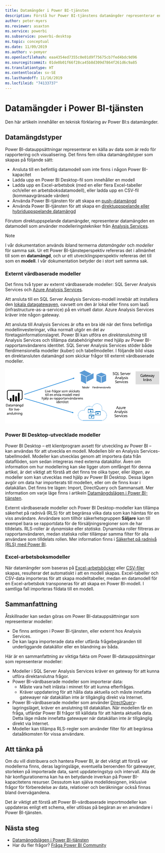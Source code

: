 ```yaml
---
title: Datamängder i Power BI-tjänsten
description: Förstå hur Power BI-tjänstens datamängder representerar en källa med data som är redo för rapportering och visualisering.
author: peter-myers
ms.reviewer: asaxton
ms.service: powerbi
ms.subservice: powerbi-desktop
ms.topic: conceptual
ms.date: 11/09/2019
ms.author: v-pemyer
ms.openlocfilehash: eaa4354ed7355c0e01d9f75675cb7fed4bdc9d96
ms.sourcegitcommit: 01de0b01f66f28ca45b8d309d7864f261d6c9a85
ms.translationtype: HT
ms.contentlocale: sv-SE
ms.lasthandoff: 11/16/2019
ms.locfileid: "74133737"
---
```

# <a name="datasets-in-the-power-bi-service"></a>Datamängder i Power BI-tjänsten

Den här artikeln innehåller en teknisk förklaring av Power BI:s datamängder.

## <a name="dataset-types"></a>Datamängdstyper

Power BI-datauppsättningar representerar en källa av data som är redo för rapportering och visualisering. Det finns fem olika datamängdstyper som skapas på följande sätt:

- Ansluta till en befintlig datamodell som inte finns i någon Power BI-kapacitet
- Ladda upp en Power BI Desktop-fil som innehåller en modell
- Ladda upp en Excel-arbetsbok (med en eller flera Excel-tabeller och/eller en arbetsboksdatamodell), eller ladda upp en CSV-fil (kommaavgränsade värden)
- Använda Power BI-tjänsten för att skapa en [push-datamängd](developer/walkthrough-push-data.md)
- Använda Power BI-tjänsten för att skapa en [direktuppspelande eller hybriduppspelande datamängd](service-real-time-streaming.md)

Förutom direktuppspelande datamängder, representerar datamängden en datamodell som använder modelleringstekniker från [Analysis Services](/analysis-services/analysis-services-overview).

> [!NOTE]
> I vår dokumentation används ibland termerna _datamängder_ och _modeller_ för samma sak. Ur ett Power BI-tjänsteperspektiv refereras det i allmänhet till som en **datamängd**, och ur ett utvecklingsperspektiv refereras det till som en **modell**. I vår dokumentation betyder de i stort sett samma sak.

### <a name="external-hosted-models"></a>Externt värdbaserade modeller

Det finns två typer av externt värdbaserade modeller: SQL Server Analysis Services och [Azure Analysis Services](/azure/analysis-services/analysis-services-overview).

Att ansluta till en SQL Server Analysis Services-modell innebär att installera den [lokala datagatewayen](service-gateway-onprem.md), oavsett om den är lokal eller finns som IaaS (infrastructure-as-a-service) på en virtuell dator. Azure Analysis Services kräver inte någon gateway.

Att ansluta till Analysis Services är ofta en bra idé när det finns befintliga modellinvesteringar, vilka normalt utgör en del av företagsinformationslagret. Power BI kan utföra en _direktanslutning_ till Analysis Services och tillämpa databehörigheter med hjälp av Power BI-rapportanvändarens identitet. SQL Server Analysis Services stöder både flerdimensionella modeller (kuber) och tabellmodeller. I följande bild visas en direktansluten datamängd som skickar frågor till externt värdbaserade modeller.

![En direktansluten datamängd skickar frågor till en externt värdbaserad modell](media/service-datasets-understand/live-connection-dataset.png)

### <a name="power-bi-desktop-developed-models"></a>Power BI Desktop-utvecklade modeller

Power BI Desktop – ett klientprogram avsett för utveckling av Power BI – kan användas för att utveckla en modell. Modellen blir en Analysis Services-tabellmodell. Modeller kan utvecklas genom att importera data från dataflöden, som sedan integreras med externa datakällor. Även om information om hur modellering kan ske ligger utom omfånget för denna artikel, är det viktigt att förstå att det finns tre olika typer, eller _lägen_, av modeller som kan utvecklas med hjälp av Power BI Desktop. Dessa lägen avgör om data har importerats till modellen, eller om de finns kvar i datakällan. Det finns tre lägen: Import, DirectQuery och Sammansatt. Mer information om varje läge finns i artikeln [Datamängdslägen i Power BI-tjänsten](service-dataset-modes-understand.md).

Externt värdbaserade modeller och Power BI Desktop-modeller kan tillämpa säkerhet på radnivå (RLS) för att begränsa vilka data som kan hämtas för en viss användare. Användare som tillhör säkerhetsgruppen **Säljare** kan till exempel bara se rapportdata för de försäljningsregioner som de har tilldelats. RLS-roller är _dynamiska_ eller _statiska_. Dynamiska roller filtreras av rapportanvändaren, medan statiska roller tillämpar samma filter för alla användare som tilldelats rollen. Mer information finns i [Säkerhet på radnivå (RLS) med Power BI](service-admin-rls.md).

### <a name="excel-workbook-models"></a>Excel-arbetsboksmodeller

När datamängder som baseras på [Excel-arbetsböcker](service-excel-workbook-files.md) eller [CSV-filer](service-comma-separated-value-files.md) skapas, resulterar det automatiskt i att en modell skapas. Excel-tabeller och CSV-data importeras för att skapa modelltabeller, medan en datamodell för en Excel-arbetsbok transponeras för att skapa en Power BI-modell. I samtliga fall importeras fildata till en modell.

## <a name="summary"></a>Sammanfattning

Åtskillnader kan sedan göras om Power BI-datauppsättningar som representerar modeller:

- De finns antingen i Power BI-tjänsten, eller externt hos Analysis Services.
- De kan lagra importerade data eller utfärda frågebegäranden till underliggande datakällor eller en blandning av båda.

Här är en sammanfattning av viktiga fakta om Power BI-datauppsättningar som representerar modeller:

- Modeller i SQL Server Analysis Services kräver en gateway för att kunna utföra direktanslutna frågor.
- Power BI-värdbaserade modeller som importerar data:
  - Måste vara helt inlästa i minnet för att kunna efterfrågas.
  - Kräver uppdatering för att hålla data aktuella och måste innefatta gatewayer när datakällan inte är tillgänglig direkt via Internet.
- Power BI-värdbaserade modeller som använder [DirectQuery](desktop-directquery-about.md)-lagringsläget, kräver en anslutning till datakällan. När modellen får en fråga, utfärdar Power BI frågor till källdata för att hämta aktuella data. Detta läge måste innefatta gatewayer när datakällan inte är tillgänglig direkt via Internet.
- Modeller kan tillämpa RLS-regler som använder filter för att begränsa dataåtkomsten för vissa användare.

## <a name="considerations"></a>Att tänka på

Om du vill distribuera och hantera Power BI, är det viktigt att förstå var modellerna finns, deras lagringsläge, eventuella beroenden för gatewayer, storleken på importerade data, samt uppdateringstyp och intervall. Alla de här konfigurationerna kan ha en betydande inverkan på Power BI-kapacitetens resurser. Dessutom kan själva modelldesignen, inklusive frågor för förberedelse av data, relationer och beräkningar också finnas bland övervägandena.

Det är viktigt att förstå att Power BI-värdbaserade importmodeller kan uppdateras enligt ett schema, eller utlösas på begäran av en användare i Power BI-tjänsten.

## <a name="next-steps"></a>Nästa steg

- [Datamängdslägen i Power BI-tjänsten](service-dataset-modes-understand.md)
- Har du fler frågor? [Fråga Power BI Community](https://community.powerbi.com/)

